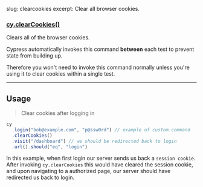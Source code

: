 slug: clearcookies
excerpt: Clear all browser cookies.

### [cy.clearCookies()](#usage)

Clears all of the browser cookies.

Cypress automatically invokes this command **between** each test to prevent state from building up.

Therefore you won't need to invoke this command normally unless you're using it to clear cookies within a single test.

***

## Usage

> Clear cookies after logging in

```javascript
cy
  .login("bob@example.com", "p@ssw0rd") // example of custom command
  .clearCookies()
  .visit("/dashboard") // we should be redirected back to login
  .url().should("eq", "login")
```

In this example, when first login our server sends us back a `session cookie`. After invoking `cy.clearCookies` this would have cleared the session cookie, and upon navigating to a authorized page, our server should have redirected us back to login.
